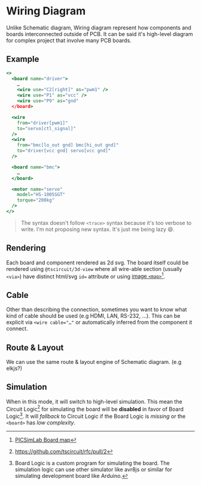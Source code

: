 # Wiring Diagram

Unlike Schematic diagram, Wiring diagram represent how components and boards interconnected outside of PCB. It can be said it's high-level diagram for complex project that involve many PCB boards.

## Example

```jsx
<>
  <board name="driver">
    …
    <wire use="C2[right]" as="pwm1" />
    <wire use="P1" as="vcc" />
    <wire use="P9" as="gnd"
  </board>

  <wire
    from="driver[pwm1]"
    to="servo[ctl_signal]"
  />
  <wire
    from="bmc[lo_out gnd] bmc[hi_out gnd]"
    to="driver[vcc gnd] servo[vcc gnd]" 
  />

  <board name="bmc">
    …
  </board>

  <motor name="servo"
    model="HS-1005SGT"
    torque="200kg"
  />
</>
```
> The syntax doesn't follow `<trace>` syntax because it's too verbose to write. I'm not proposing new syntax. It's just me being lazy 😄.

## Rendering
Each board and component rendered as 2d svg. The board itself could be rendered using `@tscircuit/3d-view` where all wire-able section (usually `<via>`) have distinct html/svg `id=` attribute or using [image `<map>`][map][^board_map].


[^board_map]: [PICSimLab Board map](https://lcgamboa.github.io/picsimlab_docs/stable/Picturemap.html)

[map]: https://developer.mozilla.org/en-US/docs/Web/HTML/Element/map

## Cable

Other than describing the connection, sometimes you want to know what kind of cable should be used (e.g HDMI, LAN, RS-232, …). This can be explicit via `<wire cable="…"` or automatically inferred from the component it connect.

## Route & Layout

We can use the same route & layout engine of Schematic diagram. (e.g elkjs?)

## Simulation

When in this mode, it will switch to high-level simulation. This mean the Circuit Logic[^circuit_logic] for simulating the board will be **disabled** in favor of Board Logic[^board_logic]. It will _fallback_ to Circuit Logic if the Board Logic is _missing_ or the `<board>` has _low complexity_.

[^circuit_logic]: https://github.com/tscircuit/rfc/pull/2
[^board_logic]: Board Logic is a custom program for simulating the board. The simulation logic can use other simulator like avr8js or similar for simulating development board like Arduino.